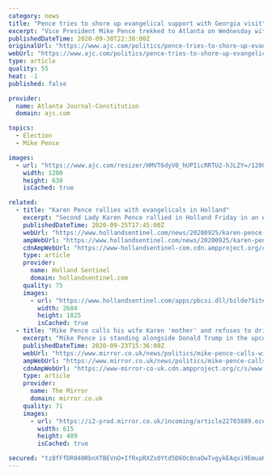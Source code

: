 ```yaml
---
category: news
title: "Pence tries to shore up evangelical support with Georgia visit"
excerpt: "Vice President Mike Pence trekked to Atlanta on Wednesday with a mission of energizing conservative evangelicals in Georgia, the latest sign Republicans are intensifying their efforts to carry a state that had long been a GOP lock."
publishedDateTime: 2020-09-30T22:38:00Z
originalUrl: "https://www.ajc.com/politics/pence-tries-to-shore-up-evangelical-support-with-georgia-visit/GGUHX7JH3NDIHD5HC36B7QOGQY/"
webUrl: "https://www.ajc.com/politics/pence-tries-to-shore-up-evangelical-support-with-georgia-visit/GGUHX7JH3NDIHD5HC36B7QOGQY/"
type: article
quality: 55
heat: -1
published: false

provider:
  name: Atlanta Journal-Constitution
  domain: ajc.com

topics:
  - Election
  - Mike Pence

images:
  - url: "https://www.ajc.com/resizer/HMVT6dyV0_hUPIicRRTU2-hJLZY=/1200x630/cloudfront-us-east-1.images.arcpublishing.com/ajc/KGQOM2XQZ3DU22X5PSY4VV7LJY.jpg"
    width: 1200
    height: 630
    isCached: true

related:
  - title: "Karen Pence rallies with evangelicals in Holland"
    excerpt: "Second Lady Karen Pence rallied in Holland Friday in an effort to energize the evangelical base which played a key role in elevating"
    publishedDateTime: 2020-09-25T17:45:00Z
    webUrl: "https://www.hollandsentinel.com/news/20200925/karen-pence-rallies-with-evangelicals-in-holland"
    ampWebUrl: "https://www.hollandsentinel.com/news/20200925/karen-pence-rallies-with-evangelicals-in-holland?template=ampart"
    cdnAmpWebUrl: "https://www-hollandsentinel-com.cdn.ampproject.org/c/s/www.hollandsentinel.com/news/20200925/karen-pence-rallies-with-evangelicals-in-holland?template=ampart"
    type: article
    provider:
      name: Holland Sentinel
      domain: hollandsentinel.com
    quality: 75
    images:
      - url: "https://www.hollandsentinel.com/apps/pbcsi.dll/bilde?Site=MI&Date=20200925&Category=NEWS&ArtNo=200929455&Ref=AR"
        width: 2684
        height: 1825
        isCached: true
  - title: "Mike Pence calls his wife Karen 'mother' and refuses to drink booze without her"
    excerpt: "Mike Pence is standing alongside Donald Trump in the upcoming US election, where he hopes to be elected Vice President for a second term"
    publishedDateTime: 2020-09-23T15:36:00Z
    webUrl: "https://www.mirror.co.uk/news/politics/mike-pence-calls-wife-karen-22716769"
    ampWebUrl: "https://www.mirror.co.uk/news/politics/mike-pence-calls-wife-karen-22716769.amp"
    cdnAmpWebUrl: "https://www-mirror-co-uk.cdn.ampproject.org/c/s/www.mirror.co.uk/news/politics/mike-pence-calls-wife-karen-22716769.amp"
    type: article
    provider:
      name: The Mirror
      domain: mirror.co.uk
    quality: 71
    images:
      - url: "https://i2-prod.mirror.co.uk/incoming/article22703889.ece/ALTERNATES/s615/0_President-Trump-Welcomes-Australian-Prime-Minister-Scott-Morrison-To-Washington-On-State-Visit.jpg"
        width: 615
        height: 409
        isCached: true

secured: "tz8fFfDR040RbnXTBEVnO+IfRxpRXZs0Ytd5D6Oc8naOwTvgykEAqxi9EmuaKvqI+OBgmTGfNpxUJDwWbgOO6U92YdJCBAYsjoJeC+JdAC794cwNdYQ8907J7JZ23Rc1VLNuAgegig4dOtrNSe1DUXlb1WvvWnAS6/ohKjonjcVa8NYUWomrZAd5vbL7mOqr7/ipcObO/zdFMcSuRoc/yy89yV3UL7aIkikTbcxqr9Atlf36tknwD54J/bLDfMyg5gD0v3dLXbiuneK7C/hWmnB96yXauKmF9S7dKR6IOjZisaT38YS7tT1g0eeudoWbTvZqwtfLU4WNpNmwIbd/hOaLkqT4UUXFExchVeUU1zw=;2UIgFvGSdsnL2U515GOY0g=="
---
```


